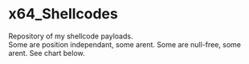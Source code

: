 # x64_Shellcodes
Repository of my shellcode payloads.  
Some are position independant, some arent. Some are null-free, some arent. See chart below.
